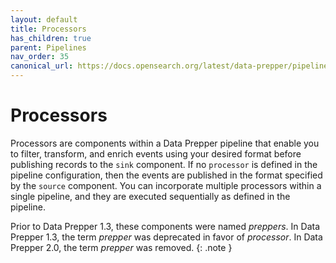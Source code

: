```yaml
---
layout: default
title: Processors
has_children: true
parent: Pipelines
nav_order: 35
canonical_url: https://docs.opensearch.org/latest/data-prepper/pipelines/configuration/processors/processors/
---
```


# Processors

Processors are components within a Data Prepper pipeline that enable you to filter, transform, and enrich events using your desired format before publishing records to the `sink` component. If no `processor` is defined in the pipeline configuration, then the events are published in the format specified by the `source` component. You can incorporate multiple processors within a single pipeline, and they are executed sequentially as defined in the pipeline.

Prior to Data Prepper 1.3, these components were named *preppers*. In Data Prepper 1.3, the term *prepper* was deprecated in favor of *processor*. In Data Prepper 2.0, the term *prepper* was removed.
{: .note }


